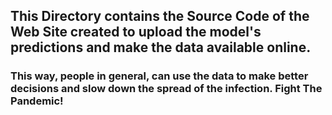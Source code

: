 ## This Directory contains the Source Code of the Web Site created to upload the model's predictions and make the data available online. 
### This way, people in general, can use the data to make better decisions and slow down the spread of the infection. Fight The Pandemic!
